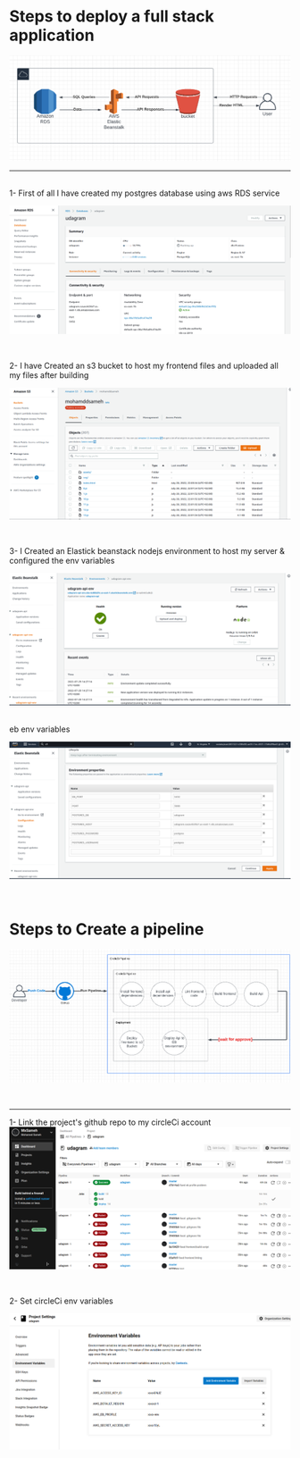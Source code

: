 # Steps to deploy a full stack application
![aws infrastructure](./screenshots/Screenshot%20from%202022-07-29%2013-54-57.png)

---
<br>
1- First of all I have created my postgres database using aws RDS service <br>

![aws RDS](./screenshots/Screenshot%20from%202022-07-29%2015-56-18.png)

<br>

2- I have Created an s3 bucket to host my frontend files and uploaded all my files after building

![aws s3 bucket](./screenshots/Screenshot%20from%202022-07-29%2013-57-16.png)

<br>

3- I Created an Elastick beanstack nodejs environment to host my server & configured the env variables

![eb env](./screenshots/Screenshot%20from%202022-07-29%2014-27-36.png)

<br>
eb env variables

![eb environmet variables](./screenshots/Screenshot%20from%202022-07-29%2015-56-43.png)

<br>


# Steps to Create a pipeline

![circleci pipeline](./screenshots/Screenshot%20from%202022-07-29%2022-21-11.png)

<br>

----
1- Link the project's github repo to my circleCi account
![circleci pipeline](./screenshots/Screenshot%20from%202022-07-29%2016-35-38.png)

<br>

2- Set circleCi env variables

![circleci pipeline](./screenshots/Screenshot%20from%202022-07-29%2022-01-11.png)


<br>
